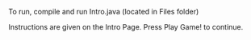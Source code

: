 
To run, compile and run Intro.java (located in Files folder)

Instructions are given on the Intro Page.
Press Play Game! to continue.
